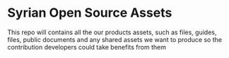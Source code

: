 # Syrian Open Source Assets
This repo will contains all the our products assets, such as files, guides, files, public documents and any shared assets we want to produce so the contribution developers could take benefits from them 
